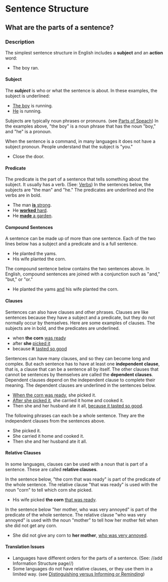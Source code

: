 # Sentence Structure #

## What are the parts of a sentence? ##




### Description

The simplest sentence structure in English includes a **subject** and an **action** word:

* The boy ran.

#### Subject

The ***subject*** is who or what the sentence is about. In these examples, the subject is underlined:

* <u>The boy</u> is running.
* <u>He</u> is running.

Subjects are typically noun phrases or pronouns. (see [Parts of Speach](figs-partsofspeech)) In the examples above, "the boy" is a noun phrase that has the noun "boy," and "he" is a pronoun.

When the sentence is a command, in many languages it does not have a subject pronoun. People understand that the subject is "you."

* Close the door.

#### Predicate

The predicate is the part of a sentence that tells something about the subject. It usually has a verb. (See: [Verbs](figs-verbs))  In the sentences below, the subjects are "the man" and "he." The predicates are underlined and the verbs are in bold.

* The man <u>**is** strong</u>.
* He <u>**worked** hard</u>.
* He <u>**made** a garden</u>.

#### Compound Sentences

A sentence can be made up of more than one sentence. Each of the two lines below has a subject and a predicate and is a full sentence.

* He planted the yams.
* His wife planted the corn.

The compound sentence below contains the two sentences above. In English, compound sentences are joined with a conjunction such as "and," "but," or "or."

* He planted the yams <u>and</u> his wife planted the corn.

#### Clauses

Sentences can also have clauses and other phrases. Clauses are like sentences because they have a subject and a predicate, but they do not normally occur by themselves. Here are some examples of clauses. The subjects are in bold, and the predicates are underlined.

* when **the corn** <u>was ready</u>
* after **she** <u>picked it</u>
* because **it** <u>tasted so good</u>

Sentences can have many clauses, and so they can become long and complex. But each sentence has to have at least one **independent clause**, that is, a clause that can be a sentence all by itself. The other clauses that cannot be sentences by themselves are called the **dependent clauses**. Dependent clauses depend on the independent clause to complete their meaning. The dependent clauses are underlined in the sentences below.

* <u>When the corn was ready</u>, she picked it.
* <u>After she picked it</u>, she carried it home and cooked it.
* Then she and her husband ate it all, <u>because it tasted so good</u>.

The following phrases can each be a whole sentence. They are the independent clauses from the sentences above.

* She picked it.
* She carried it home and cooked it.
* Then she and her husband ate it all.

#### Relative Clauses

In some languages, clauses can be used with a noun that is part of a sentence. These are called **relative clauses**.

In the sentence below, "the corn that was ready" is part of the predicate of the whole sentence. The relative clause "that was ready" is used with the noun "corn" to tell which corn she picked.

* His wife picked **the corn** <u>that was ready</u>.

In the sentence below "her mother, who was very annoyed" is part of the predicate of the whole sentence. The relative clause "who was very annoyed" is used with the noun "mother" to tell how her mother felt when she did not get any corn.

* She did not give any corn to **her mother**, <u>who was very annoyed</u>.

#### Translation Issues

* Languages have different orders for the parts of a sentence. (See: //add Information Structure page//)
* Some languages do not have relative clauses, or they use them in a limited way. (see [Distinguishing versus Informing or Reminding](figs-distinguish))

